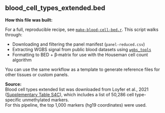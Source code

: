 
## blood_cell_types_extended.bed

**How this file was built:**

For a full, reproducible recipe, see [`make-blood-cell-bed.r`](https://github.com/MRCIEU/dnam-lung-cancer-pipeline/tree/main/scripts/make-blood-cell-bed.r). This script walks through:

- Downloading and filtering the panel manifest (`panel-reduced.csv`)
- Extracting WGBS signal from public blood datasets using [`wgbs_tools`](https://github.com/nloyfer/wgbs_tools)
- Formatting to BED + β‑matrix for use with the Houseman cell count algorithm

You can use the same workflow as a template to generate reference files for other tissues or custom panels.

**Source:**  
Blood cell types extended list was downloaded from Loyfer et al., 2021 ([Supplementary Table S4C](https://www.nature.com/articles/s41586-021-03532-9)), which includes a list of 50,286 cell type-specific unmethylated markers.  
For this pipeline, the top 1,000 markers (hg19 coordinates) were used.
